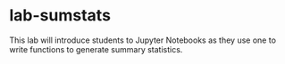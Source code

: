 # lab-sumstats

This lab will introduce students to Jupyter Notebooks as they use one to write functions to generate summary statistics.
